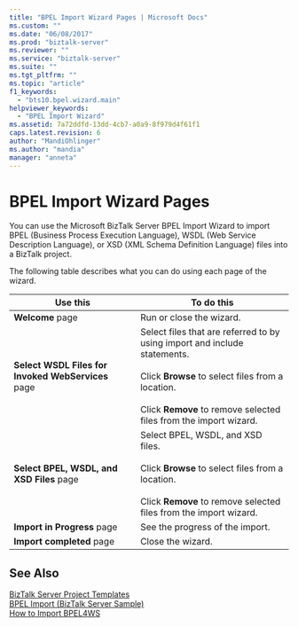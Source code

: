 ```yaml
---
title: "BPEL Import Wizard Pages | Microsoft Docs"
ms.custom: ""
ms.date: "06/08/2017"
ms.prod: "biztalk-server"
ms.reviewer: ""
ms.service: "biztalk-server"
ms.suite: ""
ms.tgt_pltfrm: ""
ms.topic: "article"
f1_keywords: 
  - "bts10.bpel.wizard.main"
helpviewer_keywords: 
  - "BPEL Import Wizard"
ms.assetid: 7a72ddfd-13dd-4cb7-a0a9-8f979d4f61f1
caps.latest.revision: 6
author: "MandiOhlinger"
ms.author: "mandia"
manager: "anneta"
---
```

# BPEL Import Wizard Pages
You can use the Microsoft BizTalk Server BPEL Import Wizard to import BPEL (Business Process Execution Language), WSDL (Web Service Description Language), or XSD (XML Schema Definition Language) files into a BizTalk project.  
  
 The following table describes what you can do using each page of the wizard.  
  
|Use this|To do this|  
|--------------|----------------|  
|**Welcome** page|Run or close the wizard.|  
|**Select WSDL Files for Invoked WebServices** page|Select files that are referred to by using import and include statements.<br /><br /> Click **Browse** to select files from a location.<br /><br /> Click **Remove** to remove selected files from the import wizard.|  
|**Select BPEL, WSDL, and XSD Files** page|Select BPEL, WSDL, and XSD files.<br /><br /> Click **Browse** to select files from a location.<br /><br /> Click **Remove** to remove selected files from the import wizard.|  
|**Import in Progress** page|See the progress of the import.|  
|**Import completed** page|Close the wizard.|  
  
## See Also  
 [BizTalk Server Project Templates](../core/biztalk-server-project-templates.md)   
 [BPEL Import (BizTalk Server Sample)](../core/bpel-import-biztalk-server-sample.md)   
 [How to Import BPEL4WS](../core/how-to-import-bpel4ws.md)